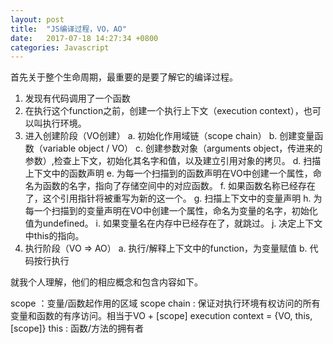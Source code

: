 ```yaml
---
layout: post
title:  "JS编译过程，VO，AO"
date:   2017-07-18 14:27:34 +0800
categories: Javascript
---
```

首先关于整个生命周期，最重要的是要了解它的编译过程。

1. 发现有代码调用了一个函数
2. 在执行这个function之前，创建一个执行上下文（execution context），也可以叫执行环境。
3. 进入创建阶段（VO创建）
		a. 初始化作用域链（scope chain）
		b. 创建变量函数（variable object / VO）
		c. 创建参数对象（arguments object，传进来的参数）,检查上下文，初始化其名字和值，以及建立引用对象的拷贝。
		d. 扫描上下文中的函数声明
		e. 为每一个扫描到的函数声明在VO中创建一个属性，命名为函数的名字，指向了存储空间中的对应函数。
		f. 如果函数名称已经存在了，这个引用指针将被重写为新的这一个。
		g. 扫描上下文中的变量声明
		h. 为每一个扫描到的变量声明在VO中创建一个属性，命名为变量的名字，初始化值为undefined。
		i. 如果变量名在内存中已经存在了，就跳过。
		j. 决定上下文中this的指向。
4. 执行阶段（VO => AO）
		a. 执行/解释上下文中的function，为变量赋值
		b. 代码按行执行
		

就我个人理解，他们的相应概念和包含内容如下。		

scope ：变量/函数起作用的区域
scope chain : 保证对执行环境有权访问的所有变量和函数的有序访问。相当于VO + [scope]
execution context  = {VO, this, [scope]}
this : 函数/方法的拥有者 
